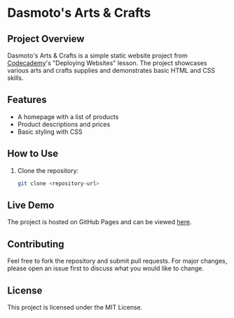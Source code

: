 # Dasmoto's Arts & Crafts

## Project Overview
Dasmoto's Arts & Crafts is a simple static website project from [Codecademy](https://www.codecademy.com/)'s "Deploying Websites" lesson. The project showcases various arts and crafts supplies and demonstrates basic HTML and CSS skills.

## Features
- A homepage with a list of products
- Product descriptions and prices
- Basic styling with CSS

## How to Use
1. Clone the repository:
   ```bash
   git clone <repository-url>

## Live Demo
The project is hosted on GitHub Pages and can be viewed [here](https://j-m-nichols.github.io/Dasmatos-Arts-And-Crafts/).

## Contributing
Feel free to fork the repository and submit pull requests. For major changes, please open an issue first to discuss what you would like to change.

## License
This project is licensed under the MIT License.

